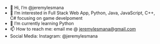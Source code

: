 - 👋 Hi, I’m @jeremylesmana
- 👀 I’m interested in Full Stack Web App, Python, Java, JavaScript, C++, C# focusing on game develpoment
- 🌱 I’m currently learning Python
- 📫 How to reach me: email me @ jeremylesmana@gmail.com
- Social Media: Instagram: @jeremylesmana

<!---
jeremylesmana/jeremylesmana is a ✨ special ✨ repository because its `README.md` (this file) appears on your GitHub profile.
You can click the Preview link to take a look at your changes.
--->
